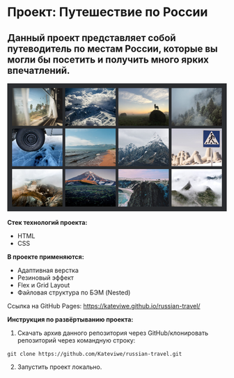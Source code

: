 # __Проект: Путешествие по России__

## Данный проект представляет собой путеводитель по местам России, которые вы могли бы посетить и получить много ярких впечатлений.

<img src=./russian-travel_readme-file.png/>

__Стек технологий проекта:__
* HTML
* CSS

__В проекте применяются:__ 
* Адаптивная верстка
* Резиновый эффект
* Flex и Grid Layout
* Файловая структура по БЭМ (Nested)

Ссылка на GitHub Pages:
<a target="_blank" href="https://kateviwe.github.io/russian-travel/">https://kateviwe.github.io/russian-travel/</a>

__Инструкция по развёртыванию проекта:__

1. Скачать архив данного репозитория через GitHub/клонировать репозиторий через командную строку:
```
git clone https://github.com/Kateviwe/russian-travel.git
```
2. Запустить проект локально.